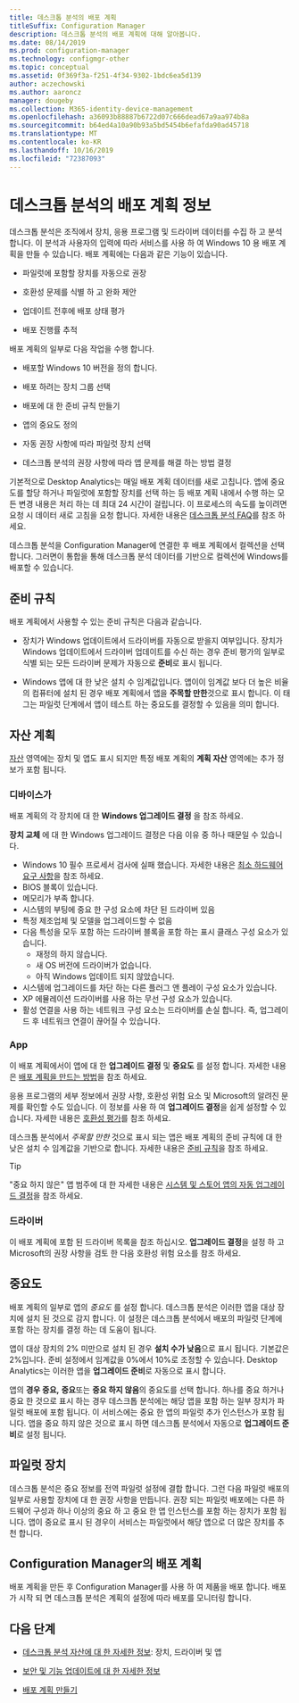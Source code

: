 ```yaml
---
title: 데스크톱 분석의 배포 계획
titleSuffix: Configuration Manager
description: 데스크톱 분석의 배포 계획에 대해 알아봅니다.
ms.date: 08/14/2019
ms.prod: configuration-manager
ms.technology: configmgr-other
ms.topic: conceptual
ms.assetid: 0f369f3a-f251-4f34-9302-1bdc6ea5d139
author: aczechowski
ms.author: aaroncz
manager: dougeby
ms.collection: M365-identity-device-management
ms.openlocfilehash: a36093b88887b6722d07c666dead67a9aa974b8a
ms.sourcegitcommit: b64ed4a10a90b93a5bd5454b6efafda90ad45718
ms.translationtype: MT
ms.contentlocale: ko-KR
ms.lasthandoff: 10/16/2019
ms.locfileid: "72387093"
---
```

# <a name="about-deployment-plans-in-desktop-analytics"></a>데스크톱 분석의 배포 계획 정보

데스크톱 분석은 조직에서 장치, 응용 프로그램 및 드라이버 데이터를 수집 하 고 분석 합니다. 이 분석과 사용자의 입력에 따라 서비스를 사용 하 여 Windows 10 용 배포 계획을 만들 수 있습니다. 배포 계획에는 다음과 같은 기능이 있습니다.  

- 파일럿에 포함할 장치를 자동으로 권장  

- 호환성 문제를 식별 하 고 완화 제안  

- 업데이트 전후에 배포 상태 평가  

- 배포 진행률 추적  

배포 계획의 일부로 다음 작업을 수행 합니다.  

- 배포할 Windows 10 버전을 정의 합니다.  

- 배포 하려는 장치 그룹 선택  

- 배포에 대 한 준비 규칙 만들기  

- 앱의 중요도 정의  

- 자동 권장 사항에 따라 파일럿 장치 선택  

- 데스크톱 분석의 권장 사항에 따라 앱 문제를 해결 하는 방법 결정  

기본적으로 Desktop Analytics는 매일 배포 계획 데이터를 새로 고칩니다. 앱에 중요도를 할당 하거나 파일럿에 포함할 장치를 선택 하는 등 배포 계획 내에서 수행 하는 모든 변경 내용은 처리 하는 데 최대 24 시간이 걸립니다. 이 프로세스의 속도를 높이려면 요청 시 데이터 새로 고침을 요청 합니다. 자세한 내용은 [데스크톱 분석 FAQ](/sccm/desktop-analytics/faq#can-i-reduce-the-amount-of-time-it-takes-for-data-to-refresh-in-my-desktop-analytics-portal)를 참조 하세요.  

데스크톱 분석을 Configuration Manager에 연결한 후 배포 계획에서 컬렉션을 선택 합니다. 그러면이 통합을 통해 데스크톱 분석 데이터를 기반으로 컬렉션에 Windows를 배포할 수 있습니다.



## <a name="readiness-rules"></a>준비 규칙

배포 계획에서 사용할 수 있는 준비 규칙은 다음과 같습니다.

- 장치가 Windows 업데이트에서 드라이버를 자동으로 받을지 여부입니다. 장치가 Windows 업데이트에서 드라이버 업데이트를 수신 하는 경우 준비 평가의 일부로 식별 되는 모든 드라이버 문제가 자동으로 **준비**로 표시 됩니다.  

- Windows 앱에 대 한 낮은 설치 수 임계값입니다. 앱이이 임계값 보다 더 높은 비율의 컴퓨터에 설치 된 경우 배포 계획에서 앱을 **주목할 만한**것으로 표시 합니다. 이 태그는 파일럿 단계에서 앱이 테스트 하는 중요도를 결정할 수 있음을 의미 합니다.  


## <a name="plan-assets"></a>자산 계획

<!-- 4670224 -->

[자산](/sccm/desktop-analytics/about-assets) 영역에는 장치 및 앱도 표시 되지만 특정 배포 계획의 **계획 자산** 영역에는 추가 정보가 포함 됩니다.

### <a name="devices"></a>디바이스가

배포 계획의 각 장치에 대 한 **Windows 업그레이드 결정** 을 참조 하세요.

**장치 교체** 에 대 한 Windows 업그레이드 결정은 다음 이유 중 하나 때문일 수 있습니다.

- Windows 10 필수 프로세서 검사에 실패 했습니다. 자세한 내용은 [최소 하드웨어 요구 사항](https://docs.microsoft.com/windows-hardware/design/minimum/minimum-hardware-requirements-overview#31-processor)을 참조 하세요.
- BIOS 블록이 있습니다.
- 메모리가 부족 합니다.
- 시스템의 부팅에 중요 한 구성 요소에 차단 된 드라이버 있음
- 특정 제조업체 및 모델을 업그레이드할 수 없음
- 다음 특성을 모두 포함 하는 드라이버 블록을 포함 하는 표시 클래스 구성 요소가 있습니다.
    - 재정의 하지 않습니다.
    - 새 OS 버전에 드라이버가 없습니다.
    - 아직 Windows 업데이트 되지 않았습니다.
- 시스템에 업그레이드를 차단 하는 다른 플러그 앤 플레이 구성 요소가 있습니다.
- XP 에뮬레이션 드라이버를 사용 하는 무선 구성 요소가 있습니다.
- 활성 연결을 사용 하는 네트워크 구성 요소는 드라이버를 손실 합니다. 즉, 업그레이드 후 네트워크 연결이 끊어질 수 있습니다.

### <a name="apps"></a>App

이 배포 계획에서이 앱에 대 한 **업그레이드 결정** 및 **중요도** 를 설정 합니다. 자세한 내용은 [배포 계획을 만드는 방법](/sccm/desktop-analytics/create-deployment-plans)을 참조 하세요.

응용 프로그램의 세부 정보에서 권장 사항, 호환성 위험 요소 및 Microsoft의 알려진 문제를 확인할 수도 있습니다. 이 정보를 사용 하 여 **업그레이드 결정**을 쉽게 설정할 수 있습니다. 자세한 내용은 [호환성 평가](/sccm/desktop-analytics/compat-assessment)를 참조 하세요.

데스크톱 분석에서 *주목할 만한* 것으로 표시 되는 앱은 배포 계획의 준비 규칙에 대 한 낮은 설치 수 임계값을 기반으로 합니다. 자세한 내용은 [준비 규칙](/sccm/desktop-analytics/create-deployment-plans#readiness-rules)을 참조 하세요.

   > [!Tip]
   > "중요 하지 않은" 앱 범주에 대 한 자세한 내용은 [시스템 및 스토어 앱의 자동 업그레이드 결정](/sccm/desktop-analytics/about-assets#bkmk_plan-autoapp)을 참조 하세요. <!-- 3587232 -->


### <a name="drivers"></a>드라이버

이 배포 계획에 포함 된 드라이버 목록을 참조 하십시오. **업그레이드 결정**을 설정 하 고 Microsoft의 권장 사항을 검토 한 다음 호환성 위험 요소를 참조 하세요.


## <a name="importance"></a>중요도

배포 계획의 일부로 앱의 *중요도* 를 설정 합니다. 데스크톱 분석은 이러한 앱을 대상 장치에 설치 된 것으로 감지 합니다. 이 설정은 데스크톱 분석에서 배포의 파일럿 단계에 포함 하는 장치를 결정 하는 데 도움이 됩니다.

앱이 대상 장치의 2% 미만으로 설치 된 경우 **설치 수가 낮음**으로 표시 됩니다. 기본값은 2%입니다. 준비 설정에서 임계값을 0%에서 10%로 조정할 수 있습니다. Desktop Analytics는 이러한 앱을 **업그레이드 준비**로 자동으로 표시 합니다.  

앱의 **경우 중요,** **중요**또는 **중요 하지 않음**의 중요도를 선택 합니다. 하나를 중요 하거나 중요 한 것으로 표시 하는 경우 데스크톱 분석에는 해당 앱을 포함 하는 일부 장치가 파일럿 배포에 포함 됩니다. 이 서비스에는 중요 한 앱의 파일럿 추가 인스턴스가 포함 됩니다. 앱을 중요 하지 않은 것으로 표시 하면 데스크톱 분석에서 자동으로 **업그레이드 준비**로 설정 됩니다.



## <a name="pilot-devices"></a>파일럿 장치

데스크톱 분석은 중요 정보를 전역 파일럿 설정에 결합 합니다. 그런 다음 파일럿 배포의 일부로 사용할 장치에 대 한 권장 사항을 만듭니다. 권장 되는 파일럿 배포에는 다른 하드웨어 구성과 하나 이상의 중요 하 고 중요 한 앱 인스턴스를 포함 하는 장치가 포함 됩니다. 앱이 중요로 표시 된 경우이 서비스는 파일럿에서 해당 앱으로 더 많은 장치를 추천 합니다.



## <a name="deployment-plans-in-configuration-manager"></a>Configuration Manager의 배포 계획

배포 계획을 만든 후 Configuration Manager를 사용 하 여 제품을 배포 합니다. 배포가 시작 되 면 데스크톱 분석은 계획의 설정에 따라 배포를 모니터링 합니다.


## <a name="next-steps"></a>다음 단계

- [데스크톱 분석 자산에 대 한 자세한 정보](/sccm/desktop-analytics/about-assets): 장치, 드라이버 및 앱  

- [보안 및 기능 업데이트에 대 한 자세한 정보](/sccm/desktop-analytics/about-updates)  

- [배포 계획 만들기](/sccm/desktop-analytics/create-deployment-plans)  
